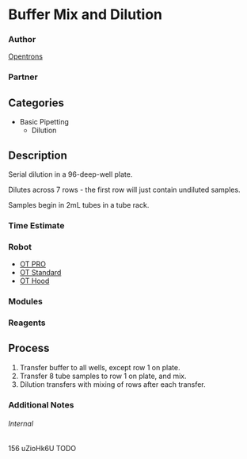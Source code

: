 # Buffer Mix and Dilution

### Author
[Opentrons](https://opentrons.com/)

### Partner

## Categories
* Basic Pipetting
	* Dilution


## Description
Serial dilution in a 96-deep-well plate.

Dilutes across 7 rows - the first row will just contain undiluted samples.

Samples begin in 2mL tubes in a tube rack.

### Time Estimate

### Robot
* [OT PRO](https://opentrons.com/ot-one-pro)
* [OT Standard](https://opentrons.com/ot-one-standard)
* [OT Hood](https://opentrons.com/ot-one-hood)

### Modules

### Reagents

## Process
1. Transfer buffer to all wells, except row 1 on plate.
2. Transfer 8 tube samples to row 1 on plate, and mix.
3. Dilution transfers with mixing of rows after each transfer.


### Additional Notes


###### Internal
156
uZioHk6U
TODO
